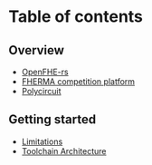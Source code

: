 # Table of contents

## Overview

* [OpenFHE-rs](README.md)
* [FHERMA competition platform](overview/fherma.md)
* [Polycircuit](<README (1).md>)

## Getting started

* [Limitations](getting-started/limitations.md)
* [Toolchain Architecture](getting-started/toolchain-architecture.md)
